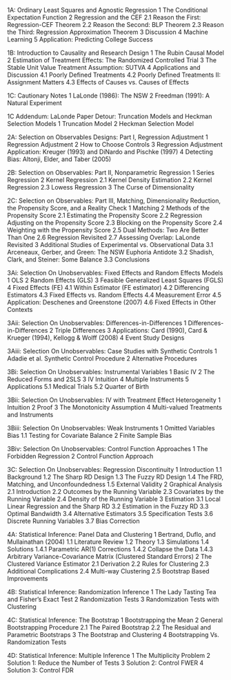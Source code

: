 1A: Ordinary Least Squares and Agnostic Regression
1 The Conditional Expectation Function
2 Regression and the CEF
2.1 Reason the First: Regression-CEF Theorem
2.2 Reason the Second: BLP Theorem
2.3 Reason the Third: Regression Approximation Theorem
3 Discussion
4 Machine Learning
5 Application: Predicting College Success


1B: Introduction to Causality and Research Design
1 The Rubin Causal Model
2 Estimation of Treatment Effects: The Randomized Controlled Trial
3 The Stable Unit Value Treatment Assumption: SUTVA
4 Applications and Discussion
4.1 Poorly Defined Treatments
4.2 Poorly Defined Treatments II: Assignment Matters
4.3 Effects of Causes vs. Causes of Effects


1C: Cautionary Notes
1 LaLonde (1986): The NSW
2 Freedman (1991): A Natural Experiment


1C Addendum: LaLonde Paper Detour: Truncation Models and Heckman Selection Models
1 Truncation Model
2 Heckman Selection Model




2A: Selection on Observables Designs: Part I, Regression Adjustment
1 Regression Adjustment
2 How to Choose Controls
3 Regression Adjustment Application: Kreuger (1993) and DiNardo and Pischke (1997)
4 Detecting Bias: Altonji, Elder, and Taber (2005)


2B: Selection on Observables: Part II, Nonparametric Regression
1 Series Regression
2 Kernel Regression
2.1 Kernel Density Estimation
2.2 Kernel Regression
2.3 Lowess Regression
3 The Curse of Dimensionality

2C: Selection on Observables: Part III, Matching, Dimensionality Reduction, the Propensity Score, and a Reality Check
1 Matching
2 Methods of the Propensity Score
2.1 Estimating the Propensity Score
2.2 Regression Adjusting on the Propensity Score
2.3 Blocking on the Propensity Score
2.4 Weighting with the Propensity Score
2.5 Dual Methods: Two Are Better Than One
2.6 Regression Revisited
2.7 Assessing Overlap: LaLonde Revisited
3 Additional Studies of Experimental vs. Observational Data
3.1 Arceneaux, Gerber, and Green: The NSW Euphoria Antidote
3.2 Shadish, Clark, and Steiner: Some Balance
3.3 Conclusions




3Ai: Selection On Unobservables: Fixed Effects and Random Effects Models
1 OLS
2 Random Effects (GLS)
3 Feasible Generalized Least Squares (FGLS)
4 Fixed Effects (FE)
4.1 Within Estimator (FE estimator)
4.2 Differencing Estimators
4.3 Fixed Effects vs. Random Effects
4.4 Measurement Error
4.5 Application: Deschenes and Greenstone (2007)
4.6 Fixed Effects in Other Contexts


3Aii: Selection On Unobservables: Differences-in-Differences
1 Differences-in-Differences
2 Triple Differences
3 Applications: Card (1990), Card & Krueger (1994), Kellogg & Wolff (2008)
4 Event Study Designs


3Aiii: Selection On Unobservables: Case Studies with Synthetic Controls
1 Adadie et al. Synthetic Control Procedure
2 Alternative Procedures


3Bi: Selection On Unobservables: Instrumental Variables
1 Basic IV
2 The Reduced Forms and 2SLS
3 IV Intuition
4 Multiple Instruments
5 Applications
5.1 Medical Trials
5.2 Quarter of Birth


3Bii: Selection On Unobservables: IV with Treatment Effect Heterogeneity
1 Intuition
2 Proof
3 The Monotonicity Assumption
4 Multi-valued Treatments and Instruments


3Biii: Selection On Unobservables: Weak Instruments	
1 Omitted Variables Bias
1.1 Testing for Covariate Balance
2 Finite Sample Bias


3Biv: Selection On Unobservables: Control Function Approaches
1 The Forbidden Regression
2 Control Function Approach


3C: Selection On Unobservables: Regression Discontinuity
1 Introduction
1.1 Background
1.2 The Sharp RD Design
1.3 The Fuzzy RD Design
1.4 The FRD, Matching, and Unconfoundedness
1.5 External Validity
2 Graphical Analysis
2.1 Introduction
2.2 Outcomes by the Running Variable
2.3 Covariates by the Running Variable
2.4 Density of the Running Variable
3 Estimation
3.1 Local Linear Regression and the Sharp RD
3.2 Estimation in the Fuzzy RD
3.3 Optimal Bandwidth
3.4 Alternative Estimators
3.5 Specification Tests
3.6 Discrete Running Variables
3.7 Bias Correction




4A: Statistical Inference: Panel Data and Clustering
1 Bertrand, Duflo, and Mullainathan (2004)
1.1 Literature Review
1.2 Theory
1.3 Simulations
1.4 Solutions
1.4.1 Parametric AR(1) Corrections
1.4.2 Collapse the Data
1.4.3 Arbitrary Variance-Covariance Matrix (Clustered Standard Errors)
2 The Clustered Variance Estimator
2.1 Derivation
2.2 Rules for Clustering
2.3 Additional Complications
2.4 Multi-way Clustering
2.5 Bootstrap Based Improvements


4B: Statistical Inference: Randomization Inference
1 The Lady Tasting Tea and Fisher’s Exact Test
2 Randomization Tests
3 Randomization Tests with Clustering


4C: Statistical Inference: The Bootstrap
1 Bootstrapping the Mean
2 General Bootstrapping Procedure
2.1 The Paired Bootstrap
2.2 The Residual and Parametric Bootstraps
3 The Bootstrap and Clustering
4 Bootstrapping Vs. Randomization Tests


4D: Statistical Inference: Multiple Inference
1 The Multiplicity Problem
2 Solution 1: Reduce the Number of Tests
3 Solution 2: Control FWER
4 Solution 3: Control FDR









